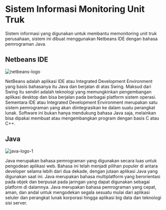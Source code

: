 # Sistem Informasi Monitoring Unit Truk
Sistem informasi yang digunakan untuk membantu memonitoring unit truk perusahaan, sistem ini dibuat menggunakan Netbeans IDE dengan bahasa pemrograman Java.

## Netbeans IDE
![netbeans-logo](https://github.com/khoirilannm/Sistem-Monitoring/assets/151839648/21b0a241-80fb-48c9-bb6e-7013f4c51708)

NetBeans adalah aplikasi IDE atau Integrated Development Environment yang basis bahasanya itu Java dan berjalan di atas Swing. Maksud dari Swing itu sendiri adalah teknologi yang memungkinkan pengembangan aplikasi desktop dan bisa berjalan pada berbagai platform sistem operasi. Sementara IDE atau Integrated Development Environment merupakan satu sistem pemrograman yang akan diintegrasikan ke dalam suatu perangkat lunak. Software ini bukan hanya mendukung bahasa Java saja, melainkan bisa dipakai membuat atau mengembangkan program dengan basis C atau C++.

## Java
![java-logo-1](https://github.com/khoirilannm/Sistem-Monitoring/assets/151839648/6b6d4360-9e57-4b8d-a813-da8a9cdef17f)


Java merupakan bahasa pemrograman yang digunakan secara luas untuk pengodean aplikasi web. Bahasa ini telah menjadi pilihan populer di antara developer selama lebih dari dua dekade, dengan jutaan aplikasi Java yang digunakan saat ini. Java merupakan bahasa multiplatform yang berorientasi pada objek dan berpusat pada jaringan yang dapat digunakan sebagai platform di dalamnya. Java merupakan bahasa pemrograman yang cepat, aman, dan andal untuk mengodekan segala sesuatu mulai dari aplikasi seluler dan perangkat lunak korporasi hingga aplikasi big data dan teknologi sisi server.
